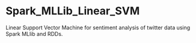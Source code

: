 # Spark_MLLib_Linear_SVM
Linear Support Vector Machine for sentiment analysis of twitter data using Spark MLlib and RDDs.
